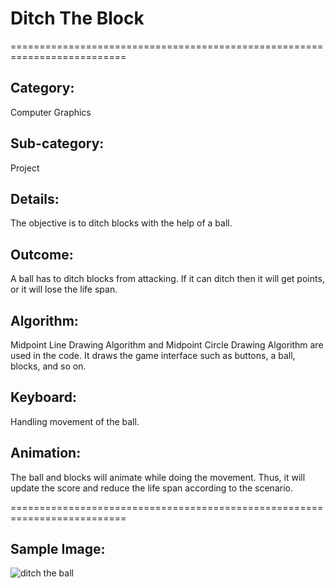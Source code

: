 # Ditch The Block

==========================================================================

## Category:
Computer Graphics

## Sub-category:
Project

## Details:
The objective is to ditch blocks with the help of a ball.

## Outcome:
A ball has to ditch blocks from attacking. If it can ditch then it will get points, or it will lose the life span.

## Algorithm:
Midpoint Line Drawing Algorithm and Midpoint Circle Drawing Algorithm are used in the code. It draws the game interface such as buttons, a ball, blocks, and so on.

## Keyboard:
Handling movement of the ball.

## Animation:
The ball and blocks will animate while doing the movement. Thus, it will update the score and reduce the life span according to the scenario.

==========================================================================

## Sample Image:

![ditch the ball](https://github.com/hack4tahsin/Ditch-The-Block/assets/54511117/4227a0c5-77e8-44ce-8698-e3f448263b04)
